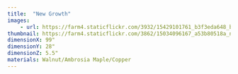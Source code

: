 ```yaml
---
title:  "New Growth"
images:
    - url: https://farm4.staticflickr.com/3932/15429101761_b3f3eda648_b.jpg
thumbnail: https://farm4.staticflickr.com/3862/15034096167_a53b80518a_n.jpg
dimensionX: 99"
dimensionY: 28"
dimensionZ: 5.5"
materials: Walnut/Ambrosia Maple/Copper
---
```

